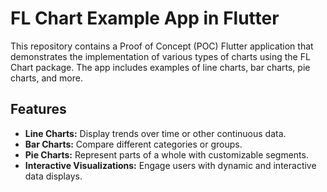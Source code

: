 # FL Chart Example App in Flutter

This repository contains a Proof of Concept (POC) Flutter application that demonstrates the implementation of various types of charts using the FL Chart package. The app includes examples of line charts, bar charts, pie charts, and more.

## Features

- **Line Charts:** Display trends over time or other continuous data.
- **Bar Charts:** Compare different categories or groups.
- **Pie Charts:** Represent parts of a whole with customizable segments.
- **Interactive Visualizations:** Engage users with dynamic and interactive data displays.
